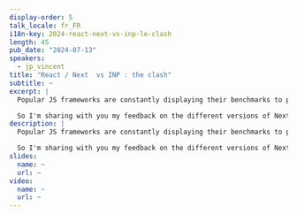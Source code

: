 ```yaml
---
display-order: 5
talk_locale: fr_FR
i18n-key: 2024-react-next-vs-inp-le-clash
length: 45
pub_date: "2024-07-13"
speakers:
  - jp_vincent
title: "React / Next  vs INP : the clash"
subtitle: ~
excerpt: |
  Popular JS frameworks are constantly displaying their benchmarks to prove that they are fast, sometimes even better than the native DOM! But the arrival of INP and my 5 years of accelerating these stacks for my clients show that on normal sites, i.e. with several hundred instances of components per page, you need a hell of a lot of tooling, expertise and even cunning to avoid killing the user experience.

  So I'm sharing with you my feedback on the different versions of Next / React, a bit of Vue / Nuxt and even Svelte or web components, the tricks that go well and my methodology for making it last.
description: |
  Popular JS frameworks are constantly displaying their benchmarks to prove that they are fast, sometimes even better than the native DOM! But the arrival of INP and my 5 years of accelerating these stacks for my clients show that on normal sites, i.e. with several hundred instances of components per page, you need a hell of a lot of tooling, expertise and even cunning to avoid killing the user experience.

  So I'm sharing with you my feedback on the different versions of Next / React, a bit of Vue / Nuxt and even Svelte or web components, the tricks that go well and my methodology for making it last.
slides:
  name: ~
  url: ~
video:
  name: ~
  url: ~
---
```

